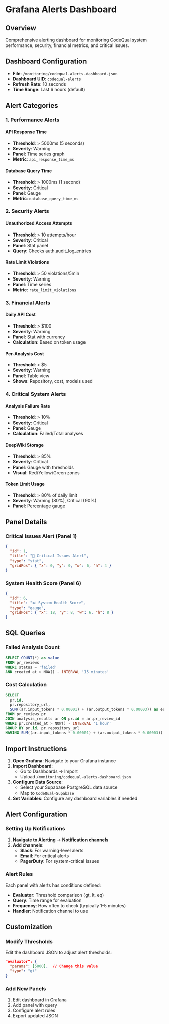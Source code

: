 # Grafana Alerts Dashboard

## Overview

Comprehensive alerting dashboard for monitoring CodeQual system performance, security, financial metrics, and critical issues.

## Dashboard Configuration

- **File**: `/monitoring/codequal-alerts-dashboard.json`
- **Dashboard UID**: `codequal-alerts`
- **Refresh Rate**: 10 seconds
- **Time Range**: Last 6 hours (default)

## Alert Categories

### 1. Performance Alerts

#### API Response Time
- **Threshold**: > 5000ms (5 seconds)
- **Severity**: Warning
- **Panel**: Time series graph
- **Metric**: `api_response_time_ms`

#### Database Query Time
- **Threshold**: > 1000ms (1 second)
- **Severity**: Critical
- **Panel**: Gauge
- **Metric**: `database_query_time_ms`

### 2. Security Alerts

#### Unauthorized Access Attempts
- **Threshold**: > 10 attempts/hour
- **Severity**: Critical
- **Panel**: Stat panel
- **Query**: Checks auth.audit_log_entries

#### Rate Limit Violations
- **Threshold**: > 50 violations/5min
- **Severity**: Warning
- **Panel**: Time series
- **Metric**: `rate_limit_violations`

### 3. Financial Alerts

#### Daily API Cost
- **Threshold**: > $100
- **Severity**: Warning
- **Panel**: Stat with currency
- **Calculation**: Based on token usage

#### Per-Analysis Cost
- **Threshold**: > $5
- **Severity**: Warning
- **Panel**: Table view
- **Shows**: Repository, cost, models used

### 4. Critical System Alerts

#### Analysis Failure Rate
- **Threshold**: > 10%
- **Severity**: Critical
- **Panel**: Gauge
- **Calculation**: Failed/Total analyses

#### DeepWiki Storage
- **Threshold**: > 85%
- **Severity**: Critical
- **Panel**: Gauge with thresholds
- **Visual**: Red/Yellow/Green zones

#### Token Limit Usage
- **Threshold**: > 80% of daily limit
- **Severity**: Warning (80%), Critical (90%)
- **Panel**: Percentage gauge

## Panel Details

### Critical Issues Alert (Panel 1)
```json
{
  "id": 1,
  "title": "🚨 Critical Issues Alert",
  "type": "stat",
  "gridPos": { "x": 0, "y": 0, "w": 6, "h": 4 }
}
```

### System Health Score (Panel 6)
```json
{
  "id": 6,
  "title": "📊 System Health Score",
  "type": "gauge",
  "gridPos": { "x": 18, "y": 8, "w": 6, "h": 8 }
}
```

## SQL Queries

### Failed Analysis Count
```sql
SELECT COUNT(*) as value 
FROM pr_reviews 
WHERE status = 'failed' 
AND created_at > NOW() - INTERVAL '15 minutes'
```

### Cost Calculation
```sql
SELECT 
  pr.id,
  pr.repository_url,
  SUM((ar.input_tokens * 0.00001) + (ar.output_tokens * 0.00003)) as estimated_cost
FROM pr_reviews pr 
JOIN analysis_results ar ON pr.id = ar.pr_review_id 
WHERE pr.created_at > NOW() - INTERVAL '1 hour'
GROUP BY pr.id, pr.repository_url
HAVING SUM((ar.input_tokens * 0.00001) + (ar.output_tokens * 0.00003)) > 1.0
```

## Import Instructions

1. **Open Grafana**: Navigate to your Grafana instance
2. **Import Dashboard**: 
   - Go to Dashboards → Import
   - Upload `/monitoring/codequal-alerts-dashboard.json`
3. **Configure Data Source**:
   - Select your Supabase PostgreSQL data source
   - Map to `CodeQual-Supabase`
4. **Set Variables**: Configure any dashboard variables if needed

## Alert Configuration

### Setting Up Notifications

1. **Navigate to Alerting** → **Notification channels**
2. **Add channels**:
   - **Slack**: For warning-level alerts
   - **Email**: For critical alerts
   - **PagerDuty**: For system-critical issues

### Alert Rules

Each panel with alerts has conditions defined:
- **Evaluator**: Threshold comparison (gt, lt, eq)
- **Query**: Time range for evaluation
- **Frequency**: How often to check (typically 1-5 minutes)
- **Handler**: Notification channel to use

## Customization

### Modify Thresholds
Edit the dashboard JSON to adjust alert thresholds:
```json
"evaluator": {
  "params": [5000],  // Change this value
  "type": "gt"
}
```

### Add New Panels
1. Edit dashboard in Grafana
2. Add panel with query
3. Configure alert rules
4. Export updated JSON